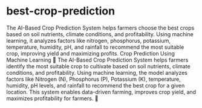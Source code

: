 # best-crop-prediction
The AI-Based Crop Prediction System helps farmers choose the best crops based on soil nutrients, climate conditions, and profitability. Using machine learning, it analyzes factors like nitrogen, phosphorus, potassium, temperature, humidity, pH, and rainfall to recommend the most suitable crop, improving yield and maximizing profits. 
Crop Prediction Using Machine Learning 🌾
The AI-Based Crop Prediction System helps farmers identify the most suitable crop to cultivate based on soil nutrients, climate conditions, and profitability. Using machine learning, the model analyzes factors like Nitrogen (N), Phosphorus (P), Potassium (K), temperature, humidity, pH levels, and rainfall to recommend the best crop for a given location. This system enables data-driven farming, improves crop yield, and maximizes profitability for farmers. 🚜








